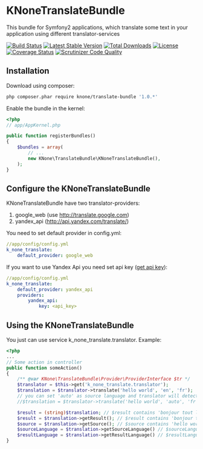 KNoneTranslateBundle
============
This bundle for Symfony2 applications, which translate some text in your application using different translator-services

[![Build Status](https://travis-ci.org/KNone/TranslateBundle.svg)](https://travis-ci.org/KNone/TranslateBundle) [![Latest Stable Version](https://poser.pugx.org/knone/translate-bundle/v/stable.svg)](https://packagist.org/packages/knone/translate-bundle) [![Total Downloads](https://poser.pugx.org/knone/translate-bundle/downloads.svg)](https://packagist.org/packages/knone/translate-bundle) [![License](https://poser.pugx.org/knone/translate-bundle/license.svg)](https://packagist.org/packages/knone/translate-bundle) [![Coverage Status](https://coveralls.io/repos/KNone/TranslateBundle/badge.png)](https://coveralls.io/r/KNone/TranslateBundle) [![Scrutinizer Code Quality](https://scrutinizer-ci.com/g/KNone/TranslateBundle/badges/quality-score.png?b=master)](https://scrutinizer-ci.com/g/KNone/TranslateBundle/?branch=master)

Installation
-----------
Download using composer:

``` bash
php composer.phar require knone/translate-bundle '1.0.*'
```

Enable the bundle in the kernel:

``` php
<?php
// app/AppKernel.php

public function registerBundles()
{
    $bundles = array(
        // ...
        new KNone\TranslateBundle\KNoneTranslateBundle(),
    );
}
```

Configure the KNoneTranslateBundle
--------
KNoneTranslateBundle have two translator-providers:

1. google_web (use http://translate.google.com)
2. yandex_api (http://api.yandex.com/translate/)

You need to set default provider in config.yml:

``` yml
//app/config/config.yml
k_none_translate:
    default_provider: google_web
```

If you want to use Yandex Api you need set api key ([get api key](http://api.yandex.com/key/form.xml?service=trnsl)):

``` yml
//app/config/config.yml
k_none_translate:
    default_provider: yandex_api
    providers:
        yandex_api:
            key: <api_key>
```

Using the KNoneTranslateBundle
----------

You just can use service k_none_translate.translator.
Example:

``` php
<?php
...
// Some action in controller
public function someAction()
{
    /** @var KNone\TranslateBundle\Provider\ProviderInterface $tr */
    $translator = $this->get('k_none_translate.translator');
    $translation = $translator->translate('hello world', 'en', 'fr');
    // you can set 'auto' as source language and translator will detect it
    //$translation = $translator->translate('hello world', 'auto', 'fr');

    $result = (string)$translation; // $result contains 'bonjour tout le monde'
    $result = $translation->getResult(); // $result contains 'bonjour tout le monde'
    $source = $translation->getSource(); // $source contains 'hello world'
    $sourceLanguage = $translation->getSourceLanguage() // $sourceLanguage contains 'en'
    $resultLanguage = $translation->getResultLanguage() // $resultLanguage contains 'fr'
}
```
